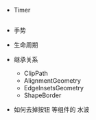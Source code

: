 * Timer

	```
	
	```
* 手势

* 生命周期


* 继承关系
	* ClipPath
	* AlignmentGeometry
	* EdgeInsetsGeometry
	* ShapeBorder

* 如何去掉按钮 等组件的 水波

	